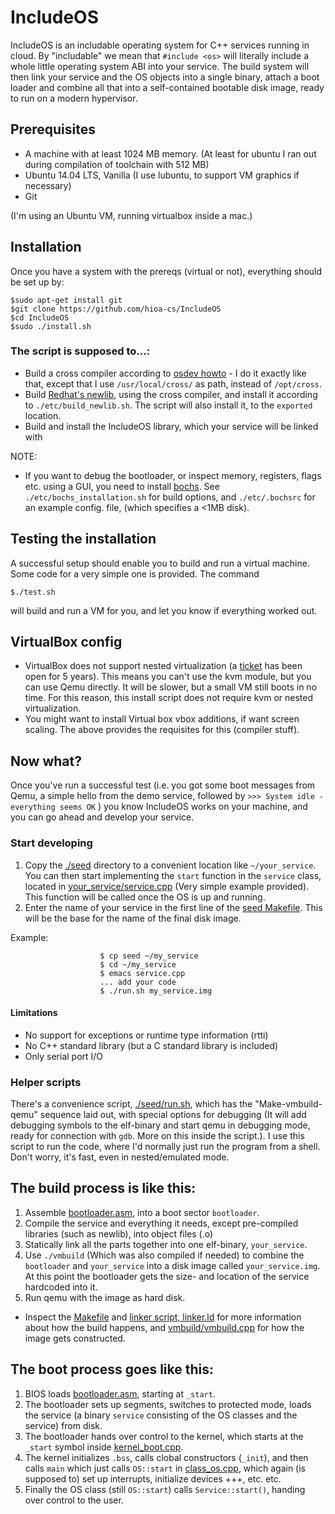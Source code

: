 IncludeOS 
================================================

IncludeOS is an includable operating system for C++ services running in cloud. By "includable" we mean that `#include <os>` will literally include a whole little operating system ABI into your service. The build system will then link your service and the OS objects into a single binary, attach a boot loader and combine all that into a self-contained bootable disk image, ready to run on a modern hypervisor. 


## Prerequisites 
  * A machine with at least 1024 MB memory. (At least for ubuntu I ran out during compilation of toolchain with 512 MB)
  * Ubuntu 14.04 LTS, Vanilla (I use lubuntu, to support VM graphics if necessary)
  * Git

(I'm using an Ubuntu VM, running virtualbox inside a mac.)

## Installation

Once you have a system with the prereqs (virtual or not), everything should be set up by:

    $sudo apt-get install git
    $git clone https://github.com/hioa-cs/IncludeOS
    $cd IncludeOS
    $sudo ./install.sh

### The script is supposed to...:
* Build a cross compiler according to [osdev howto](http://wiki.osdev.org/GCC_Cross-Compiler) - I do it exactly like that, except that I use `/usr/local/cross/` as path, instead of `/opt/cross`. 
* Build [Redhat's newlib](https://sourceware.org/newlib/), using the cross compiler, and install it according to `./etc/build_newlib.sh`. The script will also install it, to the `exported` location.
* Build and install the IncludeOS library, which your service will be linked with


NOTE: 
* If you want to debug the bootloader, or inspect memory, registers, flags etc. using a GUI, you need to install [bochs](http://bochs.sourceforge.net/). See `./etc/bochs_installation.sh` for build options, and `./etc/.bochsrc` for an example config. file, (which specifies a <1MB disk).


## Testing the installation

A successful setup should enable you to build and run a virtual machine. Some code for a very simple one is provided. The command

    $./test.sh 

will build and run a VM for you, and let you know if everything worked out. 

## VirtualBox config
  * VirtualBox does not support nested virtualization (a [ticket](https://www.virtualbox.org/ticket/4032) has been open for 5 years). This means you can't use the kvm module, but you can use Qemu directly. It will be slower, but a small VM still boots in no time. For this reason, this install script does not require kvm or nested virtualization.
  * You might want to install Virtual box vbox additions, if want screen scaling. The above provides the requisites for this (compiler stuff). 


## Now what?
Once you've run a successful test (i.e. you got some boot messages from Qemu, a simple hello from the demo service, followed by `>>> System idle - everything seems OK` ) you know IncludeOS works on your machine, and you can go ahead and develop your service. 

### Start developing

1. Copy the [./seed](./seed) directory to a convenient location like `~/your_service`. You can then start implementing the `start` function in the `service` class, located in [your_service/service.cpp](./seed/service.cpp) (Very simple example provided). This function will be called once the OS is up and running.  
2. Enter the name of your service in the first line of the [seed Makefile](./seed/Makefile). This will be the base for the name of the final disk image.

Example: 
```
                    $ cp seed ~/my_service
                    $ cd ~/my_service
                    $ emacs service.cpp
                    ... add your code
                    $ ./run.sh my_service.img
```


#### Limitations
* No support for exceptions or runtime type information (rtti)
* No C++ standard library (but a C standard library is included)
* Only serial port I/O

### Helper scripts
There's a convenience script, [./seed/run.sh](./seed/run.sh), which has the "Make-vmbuild-qemu" sequence laid out, with special options for debugging (It will add debugging symbols to the elf-binary and start qemu in debugging mode, ready for connection with `gdb`. More on this inside the script.). I use this script to run the code, where I'd normally just run the program from a shell. Don't worry, it's fast, even in nested/emulated mode.


## The build process is like this:
  1. Assemble [bootloader.asm](./src/bootloader.asm), into a boot sector `bootloader`.
  2. Compile the service and everything it needs, except pre-compiled libraries (such as newlib), into object files (.o)
  3. Statically link all the parts together into one elf-binary, `your_service`.
  4. Use `./vmbuild` (Which was also compiled if needed) to combine the `bootloader` and `your_service` into a disk image called `your_service.img`. At this point the bootloader gets the size- and location of the service hardcoded into it.
  5. Run qemu with the image as hard disk.
* Inspect the [Makefile](./src/Makefile) and [linker script, linker.ld](./src/linker.ld) for more information about how the build happens, and [vmbuild/vmbuild.cpp](./vmbuild/vmbuild.cpp) for how the image gets constructed.

## The boot process goes like this:
  1. BIOS loads [bootloader.asm](./src/bootloader.asm), starting at `_start`. 
  2. The bootloader sets up segments, switches to protected mode, loads the service (a binary `service` consisting of the OS classes and the service) from disk.
  3. The bootloader hands over control to the kernel, which starts at the `_start` symbol inside [kernel_boot.cpp](kernel_boot.cpp). 
  4. The kernel initializes `.bss`, calls clobal constructors (`_init`), and then calls `main` which just calls `OS::start` in [class_os.cpp](./src/class_os.cpp), which again (is supposed to) set up interrupts, initialize devices +++, etc. etc.
  5. Finally the OS class (still `OS::start`) calls `Service::start()`, handing over control to the user.


